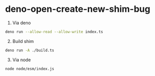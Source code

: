 # deno-open-create-new-shim-bug

1. Via deno

```sh
deno run --allow-read --allow-write index.ts
```

2. Build shim
```sh
deno run -A ./build.ts 
```

3. Via node
```sh
node node/esm/index.js
```